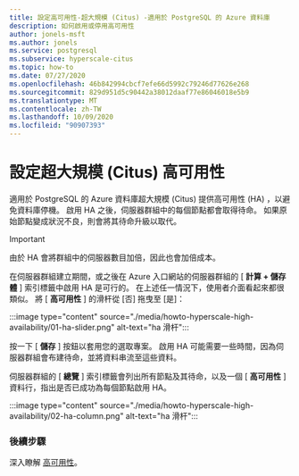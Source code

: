 ```yaml
---
title: 設定高可用性-超大規模 (Citus) -適用於 PostgreSQL 的 Azure 資料庫
description: 如何啟用或停用高可用性
author: jonels-msft
ms.author: jonels
ms.service: postgresql
ms.subservice: hyperscale-citus
ms.topic: how-to
ms.date: 07/27/2020
ms.openlocfilehash: 46b842994cbcf7efe66d5992c79246d77626e268
ms.sourcegitcommit: 829d951d5c90442a38012daaf77e86046018e5b9
ms.translationtype: MT
ms.contentlocale: zh-TW
ms.lasthandoff: 10/09/2020
ms.locfileid: "90907393"
---
```

# <a name="configure-hyperscale-citus-high-availability"></a>設定超大規模 (Citus) 高可用性

適用於 PostgreSQL 的 Azure 資料庫超大規模 (Citus) 提供高可用性 (HA) ，以避免資料庫停機。 啟用 HA 之後，伺服器群組中的每個節點都會取得待命。 如果原始節點變成狀況不良，則會將其待命升級以取代。

> [!IMPORTANT]
> 由於 HA 會將群組中的伺服器數目加倍，因此也會加倍成本。

在伺服器群組建立期間，或之後在 Azure 入口網站的伺服器群組的 [ **計算 + 儲存體** ] 索引標籤中啟用 HA 是可行的。 在上述任一情況下，使用者介面看起來都很類似。 將 [ **高可用性** ] 的滑杆從 [否] 拖曳至 [是]：

:::image type="content" source="./media/howto-hyperscale-high-availability/01-ha-slider.png" alt-text="ha 滑杆":::

按一下 [ **儲存** ] 按鈕以套用您的選取專案。 啟用 HA 可能需要一些時間，因為伺服器群組會布建待命，並將資料串流至這些資料。

伺服器群組的 [ **總覽** ] 索引標籤會列出所有節點及其待命，以及一個 [ **高可用性** ] 資料行，指出是否已成功為每個節點啟用 HA。

:::image type="content" source="./media/howto-hyperscale-high-availability/02-ha-column.png" alt-text="ha 滑杆":::

### <a name="next-steps"></a>後續步驟

深入瞭解 [高可用性](concepts-hyperscale-high-availability.md)。
